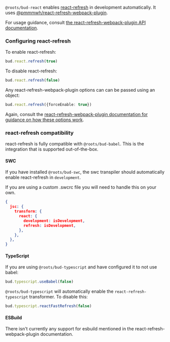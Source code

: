 `@roots/bud-react` enables [react-refresh](https://www.npmjs.com/package/react-refresh) in development automatically. It uses [@pmmmwh/react-refresh-webpack-plugin](https://github.com/pmmmwh/react-refresh-webpack-plugin).

For usage guidance, consult [the react-refresh-webpack-plugin API documentation](https://github.com/pmmmwh/react-refresh-webpack-plugin/blob/main/docs/API.md).

### Configuring react-refresh

To enable react-refresh:

```ts
bud.react.refresh(true)
```

To disable react-refresh:

```ts
bud.react.refresh(false)
```

Any react-refresh-webpack-plugin options can can be passed using an object:

```ts
bud.react.refresh({forceEnable: true})
```

Again, consult the [react-refresh-webpack-plugin documentation for guidance on how these options work](https://github.com/pmmmwh/react-refresh-webpack-plugin/blob/main/docs/API.md#reactrefreshpluginoptions).

### react-refresh compatibility

react-refresh is fully compatible with `@roots/bud-babel`. This is the integration that is supported out-of-the-box.

#### SWC

If you have installed `@roots/bud-swc`, the swc transpiler should automatically enable react-refresh in `development`.

If you are using a custom .swcrc file you will need to handle this on your own.

```json
{
  jsc: {
    transform: {
      react: {
        development: isDevelopment,
        refresh: isDevelopment,
      },
    },
  },
}
```

#### TypeScript

If you are using `@roots/bud-typescript` and have configured it to not use babel:

```ts
bud.typescript.useBabel(false)
```

`@roots/bud-typescript` will automatically enable the `react-refresh-typescript` transformer. To disable this:

```ts
bud.typescript.reactFastRefresh(false)
```

#### ESBuild

There isn't currently any support for esbuild mentioned in the react-refresh-webpack-plugin documentation.
